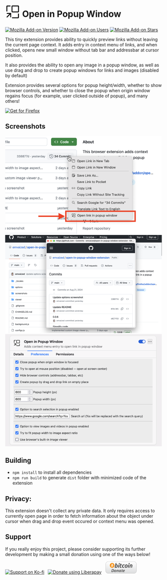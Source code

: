 # <sub><img src="./icon.png" height="48" width="48"></sub> Open in Popup Window

[![Mozilla Add-on Version](https://img.shields.io/amo/v/open-in-popup-window)](https://addons.mozilla.org/firefox/addon/open-in-popup-window/)
[![Mozilla Add-on Users](https://img.shields.io/amo/users/open-in-popup-window)](https://addons.mozilla.org/firefox/addon/open-in-popup-window/)
[![Mozilla Add-on Stars](https://img.shields.io/amo/stars/open-in-popup-window)](https://addons.mozilla.org/firefox/addon/open-in-popup-window/)

This tiny extension provides ability to quickly preview links without leaving the current page context. It adds entry in context menu of links, and when clicked, opens new small window without tab bar and addressbar at cursor position. 

It also provides the ability to open any image in a popup window, as well as use drag and drop to create popup windows for links and images (disabled by default)

Extension provides several options for popup height/width, whether to show browser controls, and whether to close the popup when origin window regains focus (for example, user clicked outside of popup), and many others! 

<a href="https://addons.mozilla.org/firefox/addon/open-in-popup-window/"><img src="https://user-images.githubusercontent.com/585534/107280546-7b9b2a00-6a26-11eb-8f9f-f95932f4bfec.png" alt="Get for Firefox"></a>

## Screenshots

<img src="./screenshots/context-menu.png">

<img src="./screenshots/open-in-popup-screenshot.png">

<img src="./screenshots/options-screenshot.png">


## Building
- `npm install` to install all dependencies
- `npm run build` to generate `dist` folder with minimized code of the extension


## Privacy:
This extension doesn't collect any private data. It only requires access to currently open page in order to fetch information about the object under cursor when drag and drop event occured or context menu was opened.


## Support
If you really enjoy this project, please consider supporting its further development by making a small donation using one of the ways below! 

<a href="https://ko-fi.com/emvaized"><img src="https://cdn.prod.website-files.com/5c14e387dab576fe667689cf/64f1a9ddd0246590df69ea0b_kofi_long_button_red%25402x-p-800.png" alt="Support on Ko-fi" height="40"></a> &nbsp; <a href="https://liberapay.com/emvaized/donate"><img alt="Donate using Liberapay" src="https://liberapay.com/assets/widgets/donate.svg" height="40"></a> &nbsp; <a href="https://emvaized.github.io/donate/bitcoin/"><img src="https://github.com/emvaized/emvaized.github.io/blob/main/donate/bitcoin/assets/bitcoin-donate-button.png?raw=true" alt="Donate Bitcoin" height="40" /></a>
